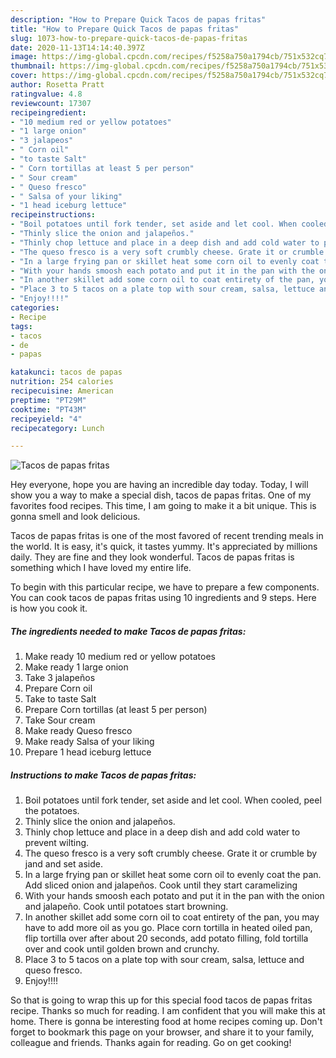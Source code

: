 ```yaml
---
description: "How to Prepare Quick Tacos de papas fritas"
title: "How to Prepare Quick Tacos de papas fritas"
slug: 1073-how-to-prepare-quick-tacos-de-papas-fritas
date: 2020-11-13T14:14:40.397Z
image: https://img-global.cpcdn.com/recipes/f5258a750a1794cb/751x532cq70/tacos-de-papas-fritas-recipe-main-photo.jpg
thumbnail: https://img-global.cpcdn.com/recipes/f5258a750a1794cb/751x532cq70/tacos-de-papas-fritas-recipe-main-photo.jpg
cover: https://img-global.cpcdn.com/recipes/f5258a750a1794cb/751x532cq70/tacos-de-papas-fritas-recipe-main-photo.jpg
author: Rosetta Pratt
ratingvalue: 4.8
reviewcount: 17307
recipeingredient:
- "10 medium red or yellow potatoes"
- "1 large onion"
- "3 jalapeos"
- " Corn oil"
- "to taste Salt"
- " Corn tortillas at least 5 per person"
- " Sour cream"
- " Queso fresco"
- " Salsa of your liking"
- "1 head iceburg lettuce"
recipeinstructions:
- "Boil potatoes until fork tender, set aside and let cool. When cooled, peel the potatoes."
- "Thinly slice the onion and jalapeños."
- "Thinly chop lettuce and place in a deep dish and add cold water to prevent wilting."
- "The queso fresco is a very soft crumbly cheese. Grate it or crumble by jand and set aside."
- "In a large frying pan or skillet heat some corn oil to evenly coat the pan. Add sliced onion and jalapeños. Cook until they start caramelizing"
- "With your hands smoosh each potato and put it in the pan with the onion and jalapeño. Cook until potatoes start browning."
- "In another skillet add some corn oil to coat entirety of the pan, you may have to add more oil as you go. Place corn tortilla in heated oiled pan, flip tortilla over after about 20 seconds, add potato filling, fold tortilla over and cook until golden brown and crunchy."
- "Place 3 to 5 tacos on a plate top with sour cream, salsa, lettuce and queso fresco."
- "Enjoy!!!!"
categories:
- Recipe
tags:
- tacos
- de
- papas

katakunci: tacos de papas 
nutrition: 254 calories
recipecuisine: American
preptime: "PT29M"
cooktime: "PT43M"
recipeyield: "4"
recipecategory: Lunch

---
```



![Tacos de papas fritas](https://img-global.cpcdn.com/recipes/f5258a750a1794cb/751x532cq70/tacos-de-papas-fritas-recipe-main-photo.jpg)

Hey everyone, hope you are having an incredible day today. Today, I will show you a way to make a special dish, tacos de papas fritas. One of my favorites food recipes. This time, I am going to make it a bit unique. This is gonna smell and look delicious.

Tacos de papas fritas is one of the most favored of recent trending meals in the world. It is easy, it's quick, it tastes yummy. It's appreciated by millions daily. They are fine and they look wonderful. Tacos de papas fritas is something which I have loved my entire life.




To begin with this particular recipe, we have to prepare a few components. You can cook tacos de papas fritas using 10 ingredients and 9 steps. Here is how you cook it.

<!--inarticleads1-->

##### The ingredients needed to make Tacos de papas fritas:

1. Make ready 10 medium red or yellow potatoes
1. Make ready 1 large onion
1. Take 3 jalapeños
1. Prepare  Corn oil
1. Take to taste Salt
1. Prepare  Corn tortillas (at least 5 per person)
1. Take  Sour cream
1. Make ready  Queso fresco
1. Make ready  Salsa of your liking
1. Prepare 1 head iceburg lettuce




<!--inarticleads2-->

##### Instructions to make Tacos de papas fritas:

1. Boil potatoes until fork tender, set aside and let cool. When cooled, peel the potatoes.
1. Thinly slice the onion and jalapeños.
1. Thinly chop lettuce and place in a deep dish and add cold water to prevent wilting.
1. The queso fresco is a very soft crumbly cheese. Grate it or crumble by jand and set aside.
1. In a large frying pan or skillet heat some corn oil to evenly coat the pan. Add sliced onion and jalapeños. Cook until they start caramelizing
1. With your hands smoosh each potato and put it in the pan with the onion and jalapeño. Cook until potatoes start browning.
1. In another skillet add some corn oil to coat entirety of the pan, you may have to add more oil as you go. Place corn tortilla in heated oiled pan, flip tortilla over after about 20 seconds, add potato filling, fold tortilla over and cook until golden brown and crunchy.
1. Place 3 to 5 tacos on a plate top with sour cream, salsa, lettuce and queso fresco.
1. Enjoy!!!!




So that is going to wrap this up for this special food tacos de papas fritas recipe. Thanks so much for reading. I am confident that you will make this at home. There is gonna be interesting food at home recipes coming up. Don't forget to bookmark this page on your browser, and share it to your family, colleague and friends. Thanks again for reading. Go on get cooking!
